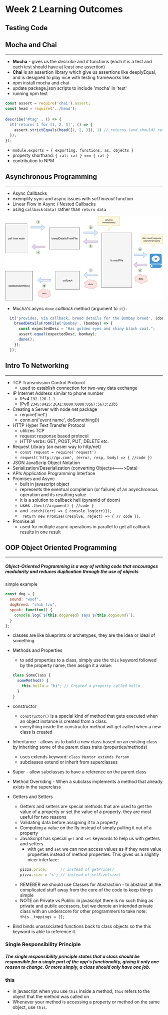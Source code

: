 # Week 2 Learning Outcomes
## Testing Code 

## Mocha and Chai
___
- **Mocha** - gives us the *describe* and *it* functions (each it is a test and each test should have at least one assertion)
- **Chai** is an assertion library which give us assertions like deeplyEqual, and is designed to play nice with testing frameworks like 
- npm install mocha and chai
- update package.json scripts to include 'mocha' in 'test'
- running npm test

```javascript
const assert = require('chai').assert;
const head = require('../head');

describe('#tag' , () => {
  it('returns 1 for [1, 2, 3]', () => {
    assert.strictEquals(head([1, 2, 3]), 1) // returns (and should) return  true
  });
});
```
- ```module.exports = { exporting, functions, as, objects }```
- property shorthand: ```{ cat: cat } === { cat }```
- contribution to NPM

## Asynchronous Programming
___
- Async Callbacks
- exemplify sync and async issues with *setTimeout* function
- Linear Flow in Async / Nested Callbacks
- using ```callback(data)``` rather than ```return data```

![image of async callbacks](breeds_async.js.png "this is the correct use of async functionality")

- Mocha's async ```done``` *callback* method (argument to ```it```) :

```javascript
  it('provides, via callback, breed details for the Bombay breed', (done) => {
    breedDetailsFromFile('Bombay', (bombay) => {
      const expectedDesc = "Has golden eyes and shiny black coat.";
      assert.equal(expectedDesc, bombay);
      done(); 
    });      
  });
  ```

## Intro To Networking
___
- TCP Transmission Control Protocol
  - used to establish connection for two-way data exchange
- IP Internet Address similar to phone number 
  - IPv4 ```192.126.1.1```
  - IPv6 ```2345:0425:2CA1:0000:0000:0567:5673:23b5```
- Creating a Server with node net package
  - require('net')
  - conn.on('event name', doSomething())
- HTTP Hyper Text Transfer Protocol
  - utilizes TCP
  - request response based protocol
  - HTTP verbs: GET, POST, PUT, DELETE etc.
- Request Library (an easier way to http/net)
  - ```const request = require('request')```
  - ```request('http://go.com', (error, resp, body) => { //code })```
- JSON JavaScrip Object Notation
- Serialization/Deserialization (converting Objects<--->Data)
- APIs Application Programming Interface
- Promises and Async
  - built in javascript object 
  - represents the eventual completion (or failure) of an asynchronous operation and its resulting value
  - it is a solution to callback hell (pyramid of doom)
  - uses ```.then(//argument) { //code }```
  - and ```.catch((err) => { console.log(err)});```
  - ``` return new Promise((resolve, reject) => { // code });```
- Promise.all
  - used for multiple async operations in parallel to get all callback results in one result

## OOP Object Oriented Programming
___
##### Object-Oriented Programming is a way of writing code that encourages modularity and reduces duplication through the use of objects

simple example
```javascript
const dog = {
  sound: "woof",
  dogBreed: "shih tzu",
  speak: function() {
    console.log(`${this.dogBreed} says ${this.dogSound}`);
  }
};
```
- classes are like blueprints or archetypes, they are the idea or ideal of something
- Methods and Properties
  - to add properties to a class, simply use the ```this``` keyword followed by the property name, then assign it a value:
  ```javascript
  class SomeClass {
    someMethod() {
      this.hello = "hi"; // Created a property called hello
    }
  }
  ```
- constructor
  - ```constructor()``` is a special kind of method that gets executed when an object instance is created from a class.
  - everything inside the constructor method will get called when a new class is created
- Inheritance - allows us to build a new class based on an existing class by inheriting some of the parent class traits (properties/methods)
  - uses extends keyword: ```class Mentor extends Person```
  - subclasses extend or inherit from superclasses 
- Super - allow subclasses to have a reference on the parent class
- Method Overriding - When a subclass implements a method that already exists in the superclass

- Getters and Setters
  - Getters and setters are special methods that are used to get the value of a property or set the value of a property. they are most useful for two reasons 
  - Validating data before assigning it to a property
  - Computing a value on the fly instead of simply pulling it out of a property
  - JavaScript has special ```get``` and ```set``` keywords to help us with getters and setters
    - with ```get``` and ```set``` we can now access values as if they were value properties instead of method properties. This gives us a slightly nicer interface:
    ```javascript
    pizza.price;      // instead of getPrice()
    pizza.size = 's'; // instead of setSize(size)
    ```
  - REMEBER we should use Classes for Abstraction - to abstract all the complicated stuff away from the core of the code to keep things simple 
  - NOTE on Private vs Public: in javascript there is no such thing as private and public accessors, but we denote an intended private class with an underscore for other programmers to take note: ``` this._toppings = []; ```
- Bind binds unassociated functions back to class objects so the this keyword is able to reference it. 


### Single Responsibility Principle
##### The single responsibility principle states that a class should be responsible for a single part of the app's functionality, giving it only one reason to change. Or more simply, a class should only have one job.


### this
- in javascript when you use ```this``` inside a method, ```this``` refers to the object that the method was called on
- Whenever your method is accessing a property or method on the same object, use ```this```.











    


